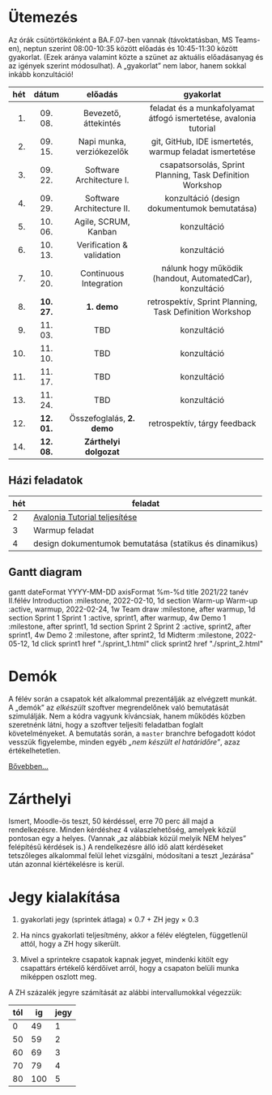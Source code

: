 # Ütemezés

Az órák csütörtökönként a BA.F.07-ben vannak (távoktatásban, MS Teams-en), neptun szerint 08:00-10:35 között előadás és 10:45-11:30 között gyakorlat. (Ezek aránya valamint közte a szünet az aktuális előadásanyag és az igények szerint módosulhat). A „gyakorlat” nem labor, hanem sokkal inkább konzultáció!

|hét |dátum      |előadás                    |gyakorlat                                                               |
|---:|:---------:|:-------------------------:|:----------------------------------------------------------------------:|
|  1.|  09. 08.  | Bevezető, áttekintés      | feladat és a munkafolyamat átfogó ismertetése, avalonia tutorial       |
|  2.|  09. 15.  | Napi munka, verziókezelők | git, GitHub, IDE ismertetés, warmup feladat ismertetése                |
|  3.|  09. 22.  | Software Architecture I.  | csapatsorsolás, Sprint Planning, Task Definition Workshop              |
|  4.|  09. 29.  | Software Architecture II. | konzultáció (design dokumentumok bemutatása)                           |
|  5.|  10. 06.  | Agile, SCRUM, Kanban      | konzultáció                                                            |
|  6.|  10. 13.  | Verification & validation | konzultáció                                                            |
|  7.|  10. 20.  | Continuous Integration    | nálunk hogy működik (handout, AutomatedCar), konzultáció               |
|  8.|**10. 27.**| **1. demo**               | retrospektív, Sprint Planning, Task Definition Workshop                |
|  9.|  11. 03.  | TBD                       | konzultáció                                                            |
| 10.|  11. 10.  | TBD                       | konzultáció                                                            |
| 11.|  11. 17.  | TBD                       | konzultáció                                                            |
| 13.|  11. 24.  | TBD                       | konzultáció                                                            |
| 12.|**12. 01.**| Összefoglalás, **2. demo**| retrospektív, tárgy feedback                                           |
| 14.|**12. 08.**| **Zárthelyi dolgozat**    |                                                                        |


## Házi feladatok

hét| feladat
---|--------
2  | [Avalonia Tutorial teljesítése](https://docs.avaloniaui.net/tutorials/todo-list-app)
3  | Warmup feladat
4  | design dokumentumok bemutatása (statikus és dinamikus)


## Gantt diagram

<div class="mermaid">
    gantt
    dateFormat  YYYY-MM-DD
    axisFormat  %m-%d
    title 2021/22 tanév II.félév
    Introduction :milestone, 2022-02-10, 1d
    section Warm-up
        Warm-up :active, warmup, 2022-02-24, 1w
    Team draw :milestone, after warmup, 1d
    section Sprint 1
        Sprint 1 :active, sprint1, after warmup, 4w
    Demo 1 :milestone, after sprint1, 1d
    section Sprint 2
        Sprint 2 :active, sprint2, after sprint1, 4w
    Demo 2 :milestone, after sprint2, 1d
    Midterm :milestone, 2022-05-12, 1d
    click sprint1 href "./sprint_1.html"
    click sprint2 href "./sprint_2.html"
</div>


<!--
# Házi feladat - 1. hét

1. GitHub fiók létrehozása
    * ha még nincs
2. 11 JDK telepítése, mivel a szoftvert Java nyelven kell elkészíteni
    * ha nincs fönt
3. Fejlesztőkörnyezet telepítése és beállítása
    * IntelliJ IDEA az ajánlott és támogatott eszköz
4. Git és GitHub oktatóanyagok elolvasása
    * ha vannak hiányosságok
    * az órán nincs idő szájbarágósan git használatot oktatni, erre vannak interaktív oktatófelületek
    * ez mindenkinek egyéni felelőssége, ám ha konkrét kérdések merülnek fel, akkor ezekre természetesen kitérünk
5. Git repó klónozása
6. Kód futtatása a futtató- és a fejlesztőkörnyezet beállításainak tesztelése céljából
7. A jegyzet és az abban taglalt segédanyagok megismerése
8. Az elkészítendő szoftver átgondolása (lásd readme), statikus és dinamikus modell elkészítése komponens szinten
    * Ennek terjedelme (az órái példa alapján): egy absztrakciós szint a négyfelé bontás (kb. user story szint), és egy az ez alatti egyel, minden komponens még egy kibontása, kb. egyenrangú komponensek létrehozására - osztály szintre nem mennék le, még ha a végén ezekből akár osztály is lesz. Szóval kettő struktúra, kettő dinamikus viselkedést leíró diagram, egy magasabb és egy alacsonyabb absztrakciós szinten. Hogy konkrétan hány building block, azt mindenkinek "érzésre" kell megállapítania, ezért szubjektív az architektúra.
    * Ez egy egyéni feladat, hiszen még nincsenek csapatok. Az elkészítéshez javasolt eszközök: MS Visio, https://www.draw.io/.
    * Az elkészült diagramoknak a következő órán bemutatható állapotban kell lenniük.
-->



# Demók

A félév során a csapatok két alkalommal prezentálják az elvégzett munkát. A „demók” az _elkészült_ szoftver megrendelőnek való bemutatását szimulálják. Nem a kódra vagyunk kíváncsiak, hanem működés közben szeretnénk látni, hogy a szoftver teljesíti feladatban foglalt követelményeket.
A bemutatás során, a `master` branchre befogadott kódot vesszük figyelembe, minden egyéb _„nem készült el határidőre”_, azaz értékelhetetlen.

[Bővebben...](demo.md)


# Zárthelyi

Ismert, Moodle-ös teszt, 50 kérdéssel, erre 70 perc áll majd a rendelkezésre. Minden kérdéshez 4 válaszlehetőség, amelyek közül pontosan egy a helyes. (Vannak „az alábbiak közül melyik NEM helyes” felépítésű kérdések is.) A rendelkezésre álló idő alatt kérdéseket tetszőleges alkalommal felül lehet vizsgálni, módosítani a teszt „lezárása” után azonnal kiértékelésre is kerül.


# Jegy kialakítása

1. gyakorlati jegy (sprintek átlaga) × 0.7 + ZH jegy × 0.3

2. Ha nincs gyakorlati teljesítmény, akkor a félév elégtelen, függetlenül attól, hogy a ZH hogy sikerült.
3. Mivel a sprintekre csapatok kapnak jegyet, mindenki kitölt egy csapattárs értékelő kérdőívet arról, hogy a csapaton belüli munka miképpen oszlott meg.

A ZH százalék jegyre számítását az alábbi intervallumokkal végezzük:

tól | ig | jegy
-- | --- | --
 0 |  49 | 1
50 |  59 | 2
60 |  69 | 3
70 |  79 | 4
80 | 100 | 5
